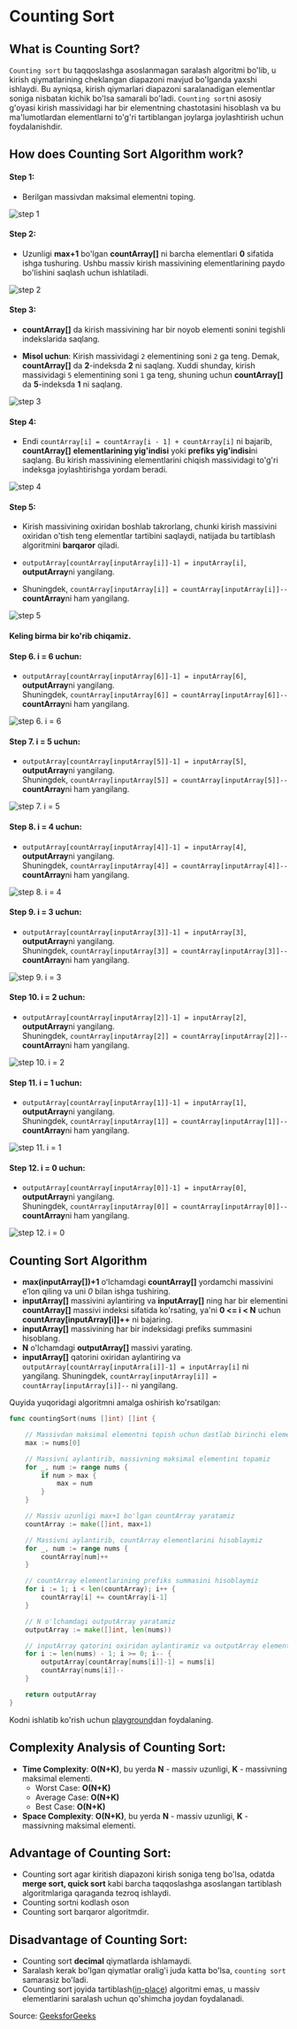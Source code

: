 # Counting Sort

## What is Counting Sort?
`Counting sort` bu taqqoslashga asoslanmagan saralash algoritmi bo'lib, u kirish qiymatlarining cheklangan diapazoni mavjud bo'lganda yaxshi ishlaydi. Bu ayniqsa, kirish qiymarlari diapazoni saralanadigan elementlar soniga nisbatan kichik bo'lsa samarali bo'ladi. `Counting sort`ni asosiy g'oyasi kirish massividagi har bir elementning chastotasini hisoblash va bu ma'lumotlardan elementlarni to'g'ri tartiblangan joylarga joylashtirish uchun foydalanishdir.

## How does Counting Sort Algorithm work?
#### Step 1:
* Berilgan massivdan maksimal elementni toping.

![step 1](https://media.geeksforgeeks.org/wp-content/uploads/20230920182425/1.png)

#### Step 2:
* Uzunligi **max+1** bo'lgan **countArray[]** ni barcha elementlari **0** sifatida ishga tushuring. Ushbu massiv kirish massivining elementlarining paydo bo'lishini saqlash uchun ishlatiladi.

![step 2](https://media.geeksforgeeks.org/wp-content/uploads/20230920182436/2.png)

#### Step 3:
* **countArray[]** da kirish massivining har bir noyob elementi sonini tegishli indekslarida saqlang.

* **Misol uchun**: Kirish massividagi `2` elementining soni `2` ga teng. Demak, **countArray[]** da **2**-indeksda **2** ni saqlang. Xuddi shunday, kirish massividagi `5` elementining soni `1` ga teng, shuning uchun **countArray[]** da **5**-indeksda **1** ni saqlang.

![step 3](https://media.geeksforgeeks.org/wp-content/uploads/20230922132754/3.png)

#### Step 4:
* Endi `countArray[i] = countArray[i - 1] + countArray[i]` ni bajarib, **countArray[]** **elementlarining yig'indisi** yoki **prefiks yig'indisi**ni saqlang. Bu kirish massivining elementlarini chiqish massividagi to'g'ri indeksga joylashtirishga yordam beradi.

![step 4](https://media.geeksforgeeks.org/wp-content/uploads/20230920182646/4.png)

#### Step 5:
* Kirish massivining oxiridan boshlab takrorlang, chunki kirish massivini oxiridan o'tish teng elementlar tartibini saqlaydi, natijada bu tartiblash algoritmini **barqaror** qiladi.

* `outputArray[countArray[inputArray[i]]-1] = inputArray[i]`, **outputArray**ni yangilang.

* Shuningdek, `countArray[inputArray[i]] = countArray[inputArray[i]]--` **countArray**ni ham yangilang.

![step 5](https://media.geeksforgeeks.org/wp-content/uploads/20230920182656/5.png)

#### Keling birma bir ko'rib chiqamiz.
#### Step 6. i = 6 uchun:
* `outputArray[countArray[inputArray[6]]-1] = inputArray[6]`, **outputArray**ni yangilang.\
Shuningdek, `countArray[inputArray[6]] = countArray[inputArray[6]]--` **countArray**ni ham yangilang.

![step 6. i = 6](https://media.geeksforgeeks.org/wp-content/uploads/20230920182724/6.png)

#### Step 7. i = 5 uchun:
* `outputArray[countArray[inputArray[5]]-1] = inputArray[5]`, **outputArray**ni yangilang.\
Shuningdek, `countArray[inputArray[5]] = countArray[inputArray[5]]--` **countArray**ni ham yangilang.

![step 7. i = 5](https://media.geeksforgeeks.org/wp-content/uploads/20230920182741/7.png)

#### Step 8. i = 4 uchun:
* `outputArray[countArray[inputArray[4]]-1] = inputArray[4]`, **outputArray**ni yangilang.\
Shuningdek, `countArray[inputArray[4]] = countArray[inputArray[4]]--` **countArray**ni ham yangilang.

![step 8. i = 4](https://media.geeksforgeeks.org/wp-content/uploads/20230920182752/8.png)

#### Step 9. i = 3 uchun:
* `outputArray[countArray[inputArray[3]]-1] = inputArray[3]`, **outputArray**ni yangilang.\
Shuningdek, `countArray[inputArray[3]] = countArray[inputArray[3]]--` **countArray**ni ham yangilang.

![step 9. i = 3](https://media.geeksforgeeks.org/wp-content/uploads/20230920182807/9.png)

#### Step 10. i = 2 uchun:
* `outputArray[countArray[inputArray[2]]-1] = inputArray[2]`, **outputArray**ni yangilang.\
Shuningdek, `countArray[inputArray[2]] = countArray[inputArray[2]]--` **countArray**ni ham yangilang.

![step 10. i = 2](https://media.geeksforgeeks.org/wp-content/uploads/20230920182827/10.png)

#### Step 11. i = 1 uchun:
* `outputArray[countArray[inputArray[1]]-1] = inputArray[1]`, **outputArray**ni yangilang.\
Shuningdek, `countArray[inputArray[1]] = countArray[inputArray[1]]--` **countArray**ni ham yangilang.

![step 11. i = 1](https://media.geeksforgeeks.org/wp-content/uploads/20230920182855/11.png)

#### Step 12. i = 0 uchun:
* `outputArray[countArray[inputArray[0]]-1] = inputArray[0]`, **outputArray**ni yangilang.\
Shuningdek, `countArray[inputArray[0]] = countArray[inputArray[0]]--` **countArray**ni ham yangilang.

![step 12. i = 0](https://media.geeksforgeeks.org/wp-content/uploads/20230920182910/12.png)

## Counting Sort Algorithm
* **max(inputArray[])+1** oʻlchamdagi **countArray[]** yordamchi massivini eʼlon qiling va uni *0* bilan ishga tushiring.
* **inputArray[]** massivini aylantiring va **inputArray[]** ning har bir elementini **countArray[]** massivi indeksi sifatida ko'rsating, ya'ni **0 <= i < N** uchun **countArray[inputArray[i]]++** ni bajaring.
* **inputArray[]** massivining har bir indeksidagi prefiks summasini hisoblang.
* **N** o'lchamdagi **outputArray[]** massivi yarating.
* **inputArray[]** qatorini oxiridan aylantiring va `outputArray[countArray[inputArra[i]]-1] = inputArray[i]` ni yangilang. Shuningdek, ``countArray[inputArray[i]] = countArray[inputArray[i]]--`` ni yangilang.

Quyida yuqoridagi algoritmni amalga oshirish ko'rsatilgan:

```go
func countingSort(nums []int) []int {

    // Massivdan maksimal elementni topish uchun dastlab birinchi elementni max deb olamiz
    max := nums[0]

    // Massivni aylantirib, massivning maksimal elementini topamiz
    for _, num := range nums {
        if num > max {
            max = num
        }
    }

    // Massiv uzunligi max+1 bo'lgan countArray yaratamiz
    countArray := make([]int, max+1)

    // Massivni aylantirib, countArray elementlarini hisoblaymiz
    for _, num := range nums {
        countArray[num]++
    }

    // countArray elementlarining prefiks summasini hisoblaymiz
    for i := 1; i < len(countArray); i++ {
        countArray[i] += countArray[i-1]
    }

    // N o'lchamdagi outputArray yaratamiz
    outputArray := make([]int, len(nums))

    // inputArray qatorini oxiridan aylantiramiz va outputArray elementlarini joylashtiramiz
    for i := len(nums) - 1; i >= 0; i-- {
        outputArray[countArray[nums[i]]-1] = nums[i]
        countArray[nums[i]]--
    }

    return outputArray  
}
```
Kodni ishlatib ko'rish uchun [playground](https://go.dev/play/p/9hXO7vOdcHA)dan foydalaning.

## Complexity Analysis of Counting Sort:
* **Time Complexity**: **O(N+K)**, bu yerda **N** - massiv uzunligi, **K** - massivning maksimal elementi.
    * Worst Case: **O(N+K)**
    * Average Case: **O(N+K)**
    * Best Case: **O(N+K)**
* **Space Complexity**: **O(N+K)**, bu yerda **N** - massiv uzunligi, **K** - massivning maksimal elementi.

## Advantage of Counting Sort:
* Counting sort agar kiritish diapazoni kirish soniga teng bo'lsa, odatda **merge sort, quick sort** kabi barcha taqqoslashga asoslangan tartiblash algoritmlariga qaraganda tezroq ishlaydi.
* Counting sortni kodlash oson
* Counting sort barqaror algoritmdir.

## Disadvantage of Counting Sort:
* Counting sort **decimal** qiymatlarda ishlamaydi.
* Saralash kerak bo'lgan qiymatlar oralig'i juda katta bo'lsa, `counting sort` samarasiz bo'ladi.
* Counting sort joyida tartiblash([in-place](https://en.wikipedia.org/wiki/In-place_algorithm)) algoritmi emas, u massiv elementlarini saralash uchun qo'shimcha joydan foydalanadi.

Source: [GeeksforGeeks](https://www.geeksforgeeks.org/counting-sort/)